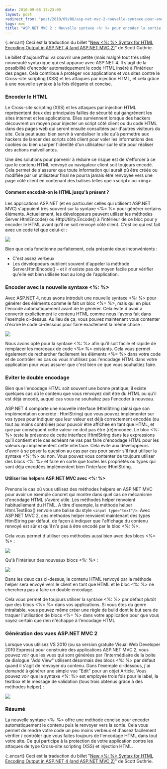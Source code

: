 ```yaml
---
date: 2010-09-08 17:23:00
layout: post
redirect_from: "post/2010/09/08/asp-net-mvc-2-nouvelle-syntaxe-pour-encoder-la-sortie-html"
tags: mvc
title: "ASP.NET MVC 2 : Nouvelle syntaxe ‹%: %› pour encoder la sortie HTML"
---
```


{:.encart}
Ceci est la traduction du billet "[New &lt;%: %&gt; Syntax for HTML Encoding Output in ASP.NET 4
(and ASP.NET MVC 2)](http://weblogs.asp.net/scottgu/archive/2010/04/06/new-lt-gt-syntax-for-html-encoding-output-in-asp-net-4-and-asp-net-mvc-2.aspx)" de Scott Guthrie.

Le billet d'aujourd'hui va couvrir une petite (mais malgré tout très utile)
nouveauté syntaxique qui est apparue avec ASP.NET 4. Il s'agit de la
possibilité d'encoder automatiquement le code HTML inséré à l'intérieur des
pages. Cela contribue à protéger vos applications et vos sites contre le
Cross-site scripting (XSS) et les attaques par injection HTML, et cela grâce à
une nouvelle syntaxe à la fois élégante et concise.

### Encoder le HTML

Le Cross-site scripting (XSS) et les attaques par injection HTML
représentent deux des principales failles de sécurité qui gangrènent les sites
internet et les applications. Elles surviennent lorsque des hackers découvrent
un moyen pour injecter un script côté client ou du code HTML dans des pages web
qui seront ensuite consultées par d'autres visiteurs du site. Cela peut aussi
bien servir à vandaliser le site qu'à permettre aux hackers de lancer des
scripts côté client pour voler les informations des cookies ou bien usurper
l'identité d'un utilisateur sur le site pour réaliser des actions
malveillantes.

Une des solutions pour parvenir à réduire ce risque est de s'efforcer à ce
que le contenu HTML renvoyé au navigateur client soit toujours encodé. Cela
permet de s'assurer que toute information qui aurait pû être créée ou modifiée
par un utilisateur final ne pourra jamais être renvoyée vers une page côté
client en contenant des balises telles que &lt;script&gt; ou &lt;img&gt;.

#### Comment encodait-on le HTML jusqu'à présent ?

Les applications ASP.NET (et en particulier celles qui utilisent ASP.NET
MVC) s'appuient très souvent sur la syntaxe &lt;%= %&gt; pour générer certains
éléments. Actuellement, les développeurs peuvent utiliser les méthodes
Server.HtmlEncode() ou HttpUtility.Encode() à l'intérieur de ce bloc pour y
encoder le HTML avant qu'il ne soit renvoyé côté client. C'est ce qui est fait
avec un code tel que celui-ci :

![](http://weblogs.asp.net/blogs/scottgu/image_thumb_60287742.png)

Bien que cela fonctionne parfaitement, cela présente deux
inconvénients :

* C'est assez verbeux
* Les développeurs oublient souvent d'appeler la méthode Server.HtmlEncode()
– et il n'existe pas de moyen facile pour vérifier qu'elle est bien utilisée
tout au long de l'application.

### Encoder avec la nouvelle syntaxe &lt;%: %&gt;

Avec ASP.NET 4, nous avons introduit une nouvelle syntaxe &lt;%: %&gt; pour
générer des éléments comme le fait un bloc &lt;%= %&gt;, mais qui en plus
l'encode automatiquement avant de le générer. Cela évite d'avoir à convertir
explicitement le contenu HTML comme nous l'avons fait dans l'exemple ci-dessus.
Au lieu de ça, vous pouvez maintenant vous contenter d'écrire le code
ci-dessous pour faire exactement la même chose :

![](http://weblogs.asp.net/blogs/scottgu/image_thumb_79B2F220.png)

Nous avons opté pour la syntaxe &lt;%: %&gt; afin qu'il soit facile et
rapide de remplacer les morceaux de code &lt;%= %&gt; existants. Cela vous
permet également de rechercher facilement les éléments &lt;%= %&gt; dans votre
code et de contrôler les cas où vous n'utilisez pas l'encodage HTML dans votre
application pour vous assurer que c'est bien ce que vous souhaitiez faire.

### Eviter le double encodage

Bien que l'encodage HTML soit souvent une bonne pratique, il existe quelques
cas où le contenu que vous renvoyez doit être du HTML ou qu'il est déjà encodé,
auquel cas vous ne souhaitez pas l'encoder à nouveau.

ASP.NET 4 comporte une nouvelle interface IHtmlString (ainsi que son
implémentation concrète : HtmlString) que vous pouvez implémenter sur vos
types pour indiquer que leur valeur est déjà correctement encodée (ou tout au
moins contrôlée) pour pouvoir être affichée en tant que HTML, et que par
conséquent cette valeur ne doit pas être (ré)encodée. Le bloc &lt;%: %&gt;
teste la présence de cette interface IHtmlString dans les expressions qu'il
contient et le cas échéant ne vas pas faire d'encodage HTML pour les valeurs
qui implémentent cette interface. Cela évite aux développeurs d'avoir à se
poser la question au cas par cas pour savoir s'il faut utiliser la syntaxe
&lt;%: %&gt; ou non. Vous pouvez vous contenter de toujours utiliser des blocs
&lt;%: %&gt; et faire en sorte que toutes les propriétés ou types qui sont déja
encodées implémentent bien l'interface IHtmlString.

#### Utiliser les helpers ASP.NET MVC avec &lt;%: %&gt;

Prenons le cas où vous utilisez des méthodes helpers en ASP.NET MVC pour
avoir un exemple concret qui montre dans quel cas ce mécanisme d'encodage HTML
s'avère utile. Les méthodes helper renvoient habituellement du HTML. A titre
d'exemple, la méthode helper Html.TextBox() renvoie une balise du style
`<input type="text"/>`. Avec ASP.NET MVC 2, ces méthodes
helper renvoient maintenant des types HtmlString par défaut, de façon à
indiquer que l'affichage du contenu renvoyé est sûr et qu'il n'a pas à être
encodé par le bloc &lt;%: %&gt;.

Cela vous permet d'utiliser ces méthodes aussi bien avec des blocs &lt;%=
%&gt; :

![](http://weblogs.asp.net/blogs/scottgu/image_thumb_31853644.png)

Qu'à l'intérieur des nouveaux blocs &lt;%: %&gt; :

![](http://weblogs.asp.net/blogs/scottgu/image_thumb_49A8A09F.png)

Dans les deux cas ci-dessus, le contenu HTML renvoyé par la méthode helper
sera envoyé vers le client en tant que HTML et le bloc &lt;%: %&gt; ne
cherchera pas à faire un double encodage.

Cela vous permet de toujours utiliser la syntaxe &lt;%: %&gt; par défaut
plutôt que des blocs &lt;%= %&gt; dans vos applications. Si vous êtes du genre
intraitable, vous pouvez même créer une règle de build dont le but sera de
traquer l'utilisation de blocs &lt;%= %&gt; dans votre application pour que
vous soyez certain que rien n'échappe à l'encodage HTML

### Génération des vues ASP.NET MVC 2

Lorsque vous utilisez VS 2010 (ou sa version gratuite Visual Web Developer
2010 Express) pour construire des applications ASP.NET MVC 2, vous pouvez voir
que les vues qui sont générées par l'intermédiaire de la boite de dialogue "Add
View" utilisent désormais des blocs &lt;%: %&gt; par défaut quand il s'agit de
renvoyer du contenu. Dans l'exemple ci-dessous, j'ai demandé à générer une
simple vue "Edit" pour un objet Article. Vous pouvez voir que la syntaxe &lt;%:
%&gt; est employée trois fois pour le label, la textbox et le message de
validation (tous trois obtenus grâce à des méthodes helper) :

![](http://weblogs.asp.net/blogs/scottgu/image_thumb_6812E188.png)

### Résumé

La nouvelle syntaxe &lt;%: %&gt; offre une méthode concise pour encoder
automatiquement le contenu puis le renvoyer vers la sortie. Cela vous permet de
rendre votre code un peu moins verbeux et d'assez facilement vérifier /
contrôler que vous faites toujours de l'encodage HTML dans tout votre site. Ce
qui participe à la protection de votre application contre les attaques de type
Cross-site scripting (XSS) et injection HTML.

{:.encart}
Ceci est la traduction du billet "[New &lt;%: %&gt; Syntax for HTML Encoding Output in ASP.NET 4
(and ASP.NET MVC 2)](http://weblogs.asp.net/scottgu/archive/2010/04/06/new-lt-gt-syntax-for-html-encoding-output-in-asp-net-4-and-asp-net-mvc-2.aspx)" de Scott Guthrie.
